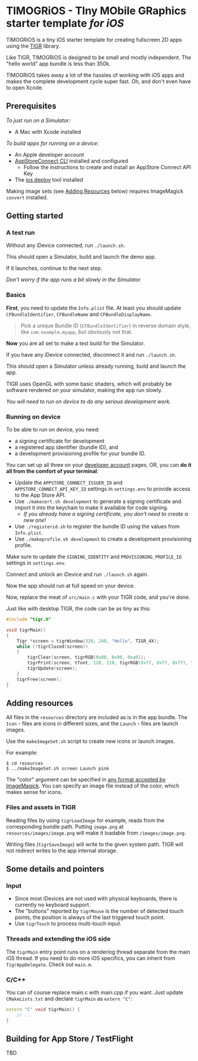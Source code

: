 # TIMOGRiOS - TIny MObile GRaphics starter template *for iOS*

TIMOGRiOS is a tiny iOS starter template for creating fullscreen 2D apps using the
[TIGR](https://github.com/erkkah/tigr) library.

Like TIGR, TIMOGRiOS is designed to be small and mostly independent.
The "hello world" app bundle is less than 350k.

TIMOGRiOS takes away a lot of the hassles of working with iOS apps and makes
the complete development cycle super fast. Oh, and don't even have to open Xcode.

## Prerequisites

*To just run on a Simulator:*

* A Mac with Xcode installed

*To build apps for running on a device:*

* An Apple developer account
* [AppStoreConnect CLI](https://github.com/ittybittyapps/appstoreconnect-cli) installed and configured
    * Follow the instructions to create and install an AppStore Connect API Key
* The [ios deploy](https://github.com/ios-control/ios-deploy) tool installed

 Making image sets (see [Adding Resources](#Adding%20Resources) below) requires ImageMagick `convert` installed.

## Getting started

### A test run

Without any iDevice connected, run `./launch.sh`.

This should open a Simulator, build and launch the demo app.

If it launches, continue to the next step.

*Don't worry if the app runs a bit slowly in the Simulator.*

### Basics

**First**, you need to update the `Info.plist` file.
At least you should update `CFBundleIdentifier`, `CFBundleName` and `CFBundleDisplayName`.

> Pick a unique Bundle ID (`CFBundleIdentifier`) in reverse domain style,
like `com.example.myapp`, but obviously not that.

**Now** you are all set to make a test build for the Simulator.

If you have any iDevice connected, disconnect it and run `./launch.sh`.

This should open a Simulator unless already running, build and launch the app.

TIGR uses OpenGL with some basic shaders, which will probably be software rendered on your simulator, making the app run slowly.

*You will need to run on device to do any serious development work.*

### Running on device

To be able to run on device, you need:

* a signing certificate for development
* a registered app identifier (bundle ID), and
* a development provisioning profile for your bundle ID.

You can set up all three on your [developer account](https://developer.apple.com/account) pages,
OR, you can **do it all from the comfort of your terminal**:

* Update the `APPSTORE_CONNECT_ISSUER_ID` and `APPSTORE_CONNECT_API_KEY_ID` settings in `settings.env`
    to provide access to the App Store API.
* Use `./makecert.sh development` to generate a signing certificate and import it
    into the keychain to make it available for code signing.
    * *If you already have a signing certificate, you don't need to create a new one!*
* Use `./registerid.sh` to register the bundle ID using the values from `Info.plist`.
* Use `./makeprofile.sh development` to create a development provisioning profile.

Make sure to update the `SIGNING_IDENTITY` and `PROVISIONING_PROFILE_ID` settings in `settings.env`.

Connect and unlock an iDevice and run `./launch.sh` again.

Now the app should run at full speed on your device.

Now, replace the meat of `src/main.c` with your TIGR code, and you're done.

Just like with desktop TIGR, the code can be as tiny as this:

```C
#include "tigr.h"

void tigrMain()
{
    Tigr *screen = tigrWindow(320, 240, "Hello", TIGR_4X);
    while (!tigrClosed(screen))
    {
        tigrClear(screen, tigrRGB(0x80, 0x90, 0xa0));
        tigrPrint(screen, tfont, 120, 110, tigrRGB(0xff, 0xff, 0xff), "Hello, world.");
        tigrUpdate(screen);
    }
    tigrFree(screen);
}
```

## Adding resources

All files in the `resources` directory are included as is in the app bundle.
The `Icon` - files are icons in different sizes, and the `Launch` - files
are launch images.

Use the `makeImageSet.sh` script to create new icons or launch images.

For example:
```shell
$ cd resources
$ ../makeImageSet.sh screen Launch pink
```

The "color" argument can be specified in [any format accepted by ImageMagick](https://imagemagick.org/script/color.php).
You can specify an image file instead of the color, which makes sense for icons.

### Files and assets in TIGR

Reading files by using `tigrLoadImage` for example, reads from the corresponding bundle path. Putting `image.png` at `resources/images/image.png` will make it loadable from `/images/image.png`.

Writing files (`tigrSaveImage`) will write to the given system path. TIGR will not redirect writes to the app internal storage.

## Some details and pointers

### Input
* Since most iDevices are not used with physical keyboards, there is currently no keyboard support.
* The "buttons" reported by `tigrMouse` is the number of detected touch points, the position is always of the last triggered touch point.
* Use `tigrTouch` to process multi-touch input.

### Threads and extending the iOS side
The `tigrMain` entry point runs on a rendering thread separate from the main iOS thread.
If you need to do more iOS specifics, you can inherit from `TigrAppDelegate`.
Check out `main.m`.

### C/C++
You can of course replace main.c with main.cpp if you want. Just update `CMakeLists.txt` and declare `tigrMain` as `extern "C"`:

```C++
extern "C" void tigrMain() {
    // ...
}
```

## Building for App Store / TestFlight

TBD
